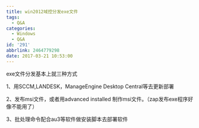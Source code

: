 ```yaml
---
title: win2012域控分发exe文件
tags:
  - Q&A
categories:
  - Windows
  - Q&A
id: '291'
abbrlink: 2464779298
date: 2017-03-21 10:53:00
---
```


exe文件分发基本上就三种方式

1、用SCCM,LANDESK，ManageEngine Desktop Central等去更新部署

2、发布msi文件，或者用advanced installed 制作msi文件。（zap发布exe程序好像不能用了）

3、批处理命令配合au3等软件做安装脚本去部署软件